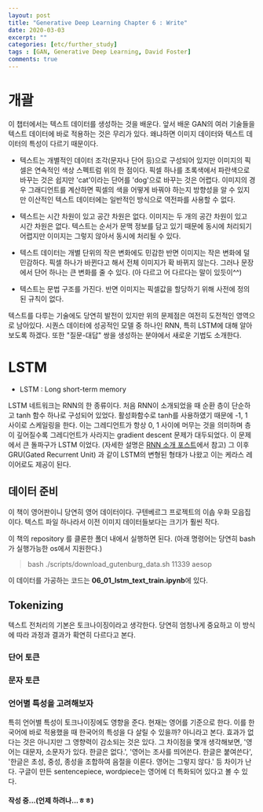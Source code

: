 ```yaml
---
layout: post
title: "Generative Deep Learning Chapter 6 : Write"
date: 2020-03-03
excerpt: ""
categories: [etc/further_study]
tags : [GAN, Generative Deep Learning, David Foster]
comments: true
---
```


# 개괄

이 챕터에서는 텍스트 데이터를 생성하는 것을 배운다. 앞서 배운 GAN의 여러 기술들을 텍스트 데이터에 바로 적용하는 것은 무리가 있다.
왜냐하면 이미지 데이터와 텍스트 데이터의 특성이 다르기 때문이다. 

* 텍스트는 개별적인 데이터 조각(문자나 단어 등)으로 구성되어 있지만 이미지의 픽셀은 연속적인 색상 스펙트럼 위의 한 점이다.
픽셀 하나를 초록색에서 파란색으로 바꾸는 것은 쉽지만 'cat'이라는 단어를 'dog'으로 바꾸는 것은 어렵다. 이미지의 경우 그래디언트를 계산하면
픽셀의 색을 어떻게 바꿔야 하는지 방향성을 알 수 있지만 이산적인 텍스트 데이터에는 일반적인 방식으로 역전파를 사용할 수 없다.

* 텍스트는 시간 차원이 있고 공간 차원은 없다. 이미지는 두 개의 공간 차원이 있고 시간 차원은 없다. 텍스트는 순서가 문맥 정보를 담고 있기 때문에 
동시에 처리되기 어렵지만 이미지는 그렇지 않아서 동시에 처리될 수 있다.

* 텍스트 데이터는 개별 단위의 작은 변화에도 민감한 반면 이미지는 작은 변화에 덜 민감하다. 픽셀 하나가 바뀐다고 해서 전체 이미지가 확 바뀌지 않는다.
그러나 문장에서 단어 하나는 큰 변화를 줄 수 있다. (아 다르고 어 다르다는 말이 있듯이^^)

* 텍스트는 문법 구조를 가진다. 반면 이미지는 픽셀값을 할당하기 위해 사전에 정의된 규칙이 없다.

텍스트를 다루는 기술에도 당연히 발전이 있지만 위의 문제점은 여전히 도전적인 영역으로 남아있다. 시퀀스 데이터에 성공적인 모델 중 하나인 RNN, 특히 LSTM에 
대해 알아보도록 하겠다. 또한 "질문-대답" 쌍을 생성하는 분야에서 새로운 기법도 소개한다.

# LSTM

* LSTM : Long short-term memory

LSTM 네트워크는 RNN의 한 종류이다. 처음 RNN이 소개되었을 때 순환 층이 단순하고 tanh 함수 하나로 구성되어 있었다. 활성화함수로 tanh를 사용하였기 때문에
-1, 1 사이로 스케일링을 한다. 이는 그레디언트가 항상 0, 1 사이에 머무는 것을 의미하며 층이 깊어질수록 그레디언트가 사라지는 gradient descent 문제가
대두되었다. 이 문제에서 큰 돌파구가 LSTM 이었다. (자세한 설명은 [RNN 소개 포스트]('https://liger82.github.io/rnn/','rnn_post')에서 참고)
그 이후 GRU(Gated Recurrent Unit) 과 같이 LSTM의 변형된 형태가 나왔고 이는 케라스 레이어로도 제공이 된다.

## 데이터 준비

이 책이 영어판이니 당연히 영어 데이터이다. 구텐베르그 프로젝트의 이솝 우화 모읍집이다. 텍스트 파일 하나라서 이전 이미지 데이터들보다는 크기가 훨씬 작다.

이 책의 repository 를 클론한 폴더 내에서 실행하면 된다. (아래 명령어는 당연히 bash가 실행가능한 os에서 지원한다.)

> bash ./scripts/download_gutenburg_data.sh 11339 aesop

이 데이터를 가공하는 코드는 **06_01_lstm_text_train.ipynb**에 있다.

## Tokenizing

텍스트 전처리의 기본은 토크나이징이라고 생각한다. 당연히 엄청나게 중요하고 이 방식에 따라 과정과 결과가 확연히 다르다고 본다.

### 단어 토큰



### 문자 토큰

### 언어별 특성을 고려해보자
특히 언어별 특성이 토크나이징에도 영향을 준다. 현재는 영어를 기준으로 한다. 이를 한국어에 바로 적용했을 때 한국어의 특성을 다 살릴 수 있을까?
아니라고 본다. 효과가 없다는 것은 아니지만 그 영향력이 감소되는 것은 있다. 그 차이점을 몇개 생각해보면,
'영어는 대문자, 소문자가 있다. 한글은 없다.', '영어는 조사를 띄어쓴다. 한글은 붙여쓴다', '한글은 초성, 중성, 종성을 조합하여 음절을 이룬다. 영어는 그렇지 않다.' 등
차이가 난다. 구글이 만든 sentencepiece, wordpiece는 영어에 더 특화되어 있다고 볼 수 있다. 


#### 작성 중...(언제 하려나...ㅎㅎ)
